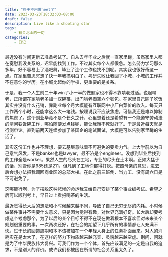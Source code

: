 ```yaml
---
title: "终于不用做neet了"
date: 2023-03-23T18:32:03+08:00
draft: false 
description: Live like a shooting star
tags: 
    - 有关北山的一切
categories: 
    - 日记
---
```

最近没有时间更新去准备考试了。自从去年毕业之后就一直家里蹲，虽然家里人都在宽慰我没关系的，迟早能找到工作。不过其实每个人都很急。怎么努力学习那么多年，好不容易上了酒吧舞，毕业了连个工作也找不到呢。其实我也很好奇这一点。在家里苦思冥想了快一年我搞明白了。考研失败让我回了小城，小城的工作并不在意你的学历。在小城比起你的学校，更重要的是关系。

于是，我一个人生前二十年win了小一半的做题家也不得不靠啃老过活。说起啃老，正所谓在家啃老多加一双碗筷，出门啃老掏空六个钱包。在家里自己除了吃饭其实并没有什么花销，靠副业每个月大概能有互联网中小厂白菜价的收入。每天只工作两个小时，还能拿这么大一笔钱。按理说我不应该焦虑，可惜我还是难以抑制的焦虑了。这个副业毕竟不是个长久之计，心里想着还是希望有一个能遵守劳动法的清闲铁饭碗工作，哪怕随便发点钱呢，能让我饿不死就好了。于是最近每天就是行测申论。直到前两天连续参加了某国企的笔试面试，大概是可以告别家里蹲的生活了。

其实这份工作也并不理想，要去基层意味着不可避免的要卖力气。上大学前以为自己意气风发，不是banker也是lawyer，最不济是个engineer。没想到毕业后找到的工作全是worker。果然人生的尽头在工地，专业的尽头在土木啊。正如大猛子的话，别管你是985还是211，但凡到了工地你都得打灰。按照母亲的意思，进去后会想办法把我调回商业区的总部大楼。在此之前三班倒、当力工、没有周六日是不可避免了。

这哪能行啊，为了摆脱这种悲惨的命运我又给自己安排了某个事业编考试。希望之后可以顺利考上，早日过上看报喝茶的生活。

最近觉得长大后的想法和小时候越来越不同，导致了自己无穷无尽的内耗。小时候做某件事并不需要什么意义，只是因为觉得有趣，对世界充满好奇。长大后却要考虑这个考虑那个，为了以后的某个目标不得不在现在做着根本不喜欢但对未来某个规划很重要的事。一次两次还好，在社会的期望下几乎所有的事情都让人充满不快。过于长的回馈周期和本不该被加在一个年轻人身上的任务扑面而来。对人的消耗实在是太大了，在这样的努力下物质越来越充实，灵魂越来越空虚。别问，问就是为了中华民族伟大复兴。可我们作为一个个体，首先应该满足的一定是自我的追求，不是别人的评价。或许我们都被困在所谓的社会关系里太久了。

